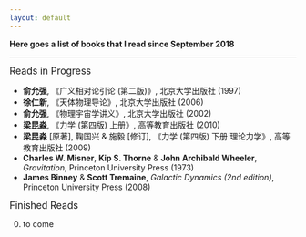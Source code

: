 ```yaml
---
layout: default
---
```


<script type="text/x-mathjax-config">
  MathJax.Hub.Config({
    tex2jax: {
      inlineMath: [ ['$','$'] ],
      processEscapes: true
    }
  });
</script>
<script type="text/javascript" src="https://cdn.mathjax.org/mathjax/latest/MathJax.js?config=TeX-AMS-MML_HTMLorMML">
</script>

**Here goes a list of books that I read since September 2018**

---

<p></p>

<big>Reads in Progress</big>

- **俞允强**, 《广义相对论引论 (第二版)》, 北京大学出版社 (1997)
- **徐仁新**, 《天体物理导论》, 北京大学出版社 (2006)
- **俞允强**, 《物理宇宙学讲义》, 北京大学出版社 (2002)
- **梁昆淼**, 《力学 (第四版) 上册》, 高等教育出版社 (2010)
- **梁昆淼** [原著], 鞠国兴 & 施毅 [修订], 《力学 (第四版) 下册 理论力学》,
  高等教育出版社 (2009)
- **Charles W. Misner**, **Kip S. Thorne** & **John Archibald Wheeler**,
  *Gravitation*, Princeton University Press (1973)
- **James Binney** & **Scott Tremaine**, *Galactic Dynamics (2nd edition)*,
  Princeton University Press (2008)

<p></p>

<big>Finished Reads</big>

0. to come

